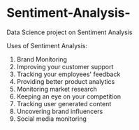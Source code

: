 # Sentiment-Analysis-
Data Science project on Sentiment Analysis

Uses of Sentiment Analysis:
1. Brand Monitoring
2. Improving your customer support
3. Tracking your employees' feedback
4. Providing better product analytics
5. Monitoring market research
6. Keeping an eye on your competition
7. Tracking user generated content
8. Uncovering brand influencers
9. Social media monitoring
